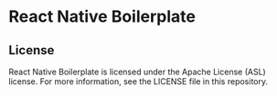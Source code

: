# React Native Boilerplate

## License
React Native Boilerplate is licensed under the Apache License (ASL) license. For more information, see the LICENSE file in this repository.
